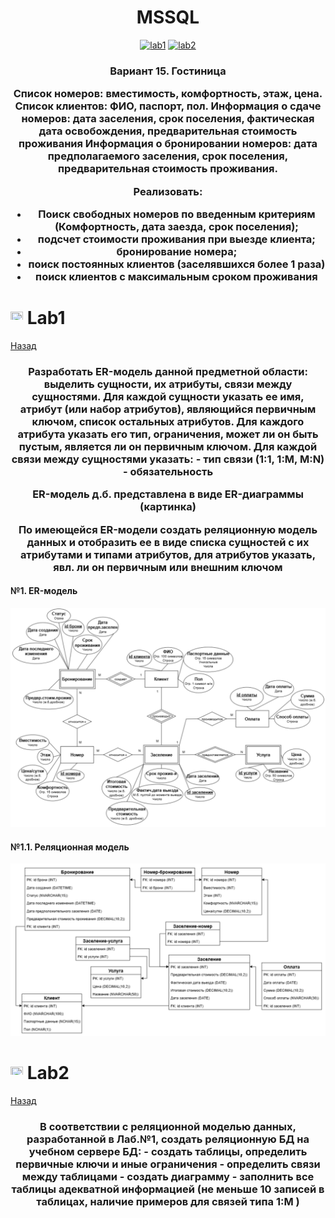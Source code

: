 <h1 name="content" align="center"><a href="">
</a> MSSQL</h1>

<p align="center">
  <a href="#-lab1"><img alt="lab1" src="https://img.shields.io/badge/Lab1-blue"></a> 
  <a href="#-lab2"><img alt="lab2" src="https://img.shields.io/badge/Lab2-blue"></a> 
</p>
<h3 align="center">
  <a href="#client"></a>
  Вариант 15. Гостиница
  
Список номеров: вместимость, комфортность, этаж, цена.
Список клиентов: ФИО, паспорт, пол.
Информация о сдаче номеров: дата заселения, срок поселения, фактическая дата освобождения, предварительная стоимость проживания
Информация о бронировании номеров: дата предполагаемого заселения, срок поселения, предварительная стоимость проживания.


Реализовать:
- Поиск свободных номеров по введенным критериям (Комфортность, дата заезда, срок поселения);
- подсчет стоимости проживания при выезде клиента;
- бронирование номера;
- поиск постоянных клиентов (заселявшихся более 1 раза)
- поиск клиентов с максимальным сроком проживания

</h3>

# <img src="https://github.com/user-attachments/assets/e080adec-6af7-4bd2-b232-d43cb37024ac" width="20" height="20"/> Lab1
[Назад](#content)
<h3 align="center">
  <a href="#client"></a>
  Разработать ER-модель данной предметной области: выделить сущности, их атрибуты, связи между сущностями. 
Для каждой сущности указать ее имя, атрибут (или набор атрибутов), являющийся первичным ключом, список остальных атрибутов.
Для каждого атрибута указать его тип, ограничения, может ли он быть пустым, является ли он первичным ключом.
Для каждой связи между сущностями указать: 
- тип связи (1:1, 1:M, M:N)
- обязательность

ER-модель д.б. представлена в виде ER-диаграммы (картинка)

По имеющейся ER-модели создать реляционную модель данных и отобразить ее в виде списка сущностей с их атрибутами и типами атрибутов,  для атрибутов указать, явл. ли он первичным или внешним ключом 
</h3>

#### №1. ER-модель
![image](/pictures/ER.png)

#### №1.1. Реляционная модель
![image](/pictures/REL.png)

# <img src="https://github.com/user-attachments/assets/e080adec-6af7-4bd2-b232-d43cb37024ac" width="20" height="20"/> Lab2
[Назад](#content)
<h3 align="center">
  <a href="#client"></a>
  В соответствии с реляционной моделью данных, разработанной в Лаб.№1, создать реляционную БД на учебном сервере БД:
- создать таблицы, определить первичные ключи и иные ограничения
- определить связи между таблицами
- создать диаграмму
- заполнить все таблицы адекватной информацией (не меньше 10 записей в таблицах, наличие примеров для связей типа 1:M )

</h3>
